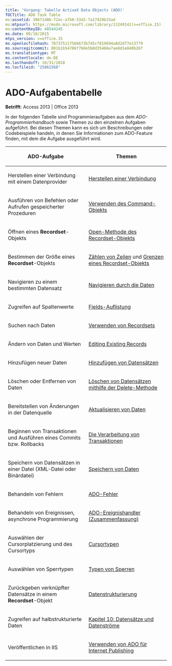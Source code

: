 ```yaml
---
title: 'Vorgang: Tabelle ActiveX Data Objects (ADO)'
TOCTitle: ADO Task Table
ms:assetid: 39671d86-72ac-a7b0-53d2-7a17429b15ad
ms:mtpsurl: https://msdn.microsoft.com/library/JJ249141(v=office.15)
ms:contentKeyID: 48544245
ms.date: 09/18/2015
mtps_version: v=office.15
ms.openlocfilehash: 787375117566673b745cf819694a8d2d77e13779
ms.sourcegitcommit: 801b1b54786f7b0e5b0d35466e7ae8d1e840b26f
ms.translationtype: MT
ms.contentlocale: de-DE
ms.lasthandoff: 10/31/2018
ms.locfileid: "25861568"
---
```

# <a name="ado-task-table"></a>ADO-Aufgabentabelle


**Betrifft**: Access 2013 | Office 2013

In der folgenden Tabelle sind Programmieraufgaben aus dem *ADO-Programmierhandbuch* sowie Themen zu den einzelnen Aufgaben aufgeführt. Bei diesen Themen kann es sich um Beschreibungen oder Codebeispiele handeln, in denen Sie Informationen zum ADO-Feature finden, mit dem die Aufgabe ausgeführt wird.

<table>
<colgroup>
<col style="width: 50%" />
<col style="width: 50%" />
</colgroup>
<thead>
<tr class="header">
<th><p>ADO-Aufgabe</p></th>
<th><p>Themen</p></th>
</tr>
</thead>
<tbody>
<tr class="odd">
<td><p>Herstellen einer Verbindung mit einem Datenprovider</p></td>
<td><p><a href="making-a-connection.md">Herstellen einer Verbindung</a></p></td>
</tr>
<tr class="even">
<td><p>Ausführen von Befehlen oder Aufrufen gespeicherter Prozeduren</p></td>
<td><p><a href="using-the-command-object-access.md">Verwenden des Command-Objekts</a></p></td>
</tr>
<tr class="odd">
<td><p>Öffnen eines <strong>Recordset</strong>-Objekts</p></td>
<td><p><a href="open-method-ado-recordset.md">Open-Methode des Recordset-Objekts</a></p></td>
</tr>
<tr class="even">
<td><p>Bestimmen der Größe eines <strong>Recordset</strong>-Objekts</p></td>
<td><p><a href="counting-rows.md">Zählen von Zeilen</a> und <a href="the-limits-of-a-recordset.md">Grenzen eines Recordset-Objekts</a></p></td>
</tr>
<tr class="odd">
<td><p>Navigieren zu einem bestimmten Datensatz</p></td>
<td><p><a href="navigating-through-the-data.md">Navigieren durch die Daten</a></p></td>
</tr>
<tr class="even">
<td><p>Zugreifen auf Spaltenwerte</p></td>
<td><p><a href="the-fields-collection.md">Fields-Auflistung</a></p></td>
</tr>
<tr class="odd">
<td><p>Suchen nach Daten</p></td>
<td><p><a href="working-with-recordsets.md">Verwenden von Recordsets</a></p></td>
</tr>
<tr class="even">
<td><p>Ändern von Daten und Werten</p></td>
<td><p><a href="editing-existing-records.md">Editing Existing Records</a></p></td>
</tr>
<tr class="odd">
<td><p>Hinzufügen neuer Daten</p></td>
<td><p><a href="adding-records.md">Hinzufügen von Datensätzen</a></p></td>
</tr>
<tr class="even">
<td><p>Löschen oder Entfernen von Daten</p></td>
<td><p><a href="deleting-records-using-the-delete-method.md">Löschen von Datensätzen mithilfe der Delete-Methode</a></p></td>
</tr>
<tr class="odd">
<td><p>Bereitstellen von Änderungen in der Datenquelle</p></td>
<td><p><a href="updating-data.md">Aktualisieren von Daten</a></p></td>
</tr>
<tr class="even">
<td><p>Beginnen von Transaktionen und Ausführen eines Commits bzw. Rollbacks</p></td>
<td><p><a href="transaction-processing.md">Die Verarbeitung von Transaktionen</a></p></td>
</tr>
<tr class="odd">
<td><p>Speichern von Datensätzen in einer Datei (XML-Datei oder Binärdatei)</p></td>
<td><p><a href="persisting-data.md">Speichern von Daten</a></p></td>
</tr>
<tr class="even">
<td><p>Behandeln von Fehlern</p></td>
<td><p><a href="ado-errors.md">ADO-Fehler</a></p></td>
</tr>
<tr class="odd">
<td><p>Behandeln von Ereignissen, asynchrone Programmierung</p></td>
<td><p><a href="ado-event-handler-summary.md">ADO-Ereignishandler (Zusammenfassung)</a></p></td>
</tr>
<tr class="even">
<td><p>Auswählen der Cursorplatzierung und des Cursortyps</p></td>
<td><p><a href="types-of-cursors.md">Cursortypen</a></p></td>
</tr>
<tr class="odd">
<td><p>Auswählen von Sperrtypen</p></td>
<td><p><a href="types-of-locks.md">Typen von Sperren</a></p></td>
</tr>
<tr class="even">
<td><p>Zurückgeben verknüpfter Datensätze in einem <strong>Recordset</strong>-Objekt</p></td>
<td><p><a href="data-shaping.md">Datenstrukturierung</a></p></td>
</tr>
<tr class="odd">
<td><p>Zugreifen auf halbstrukturierte Daten</p></td>
<td><p><a href="chapter-10-records-and-streams.md">Kapitel 10: Datensätze und Datenströme</a></p></td>
</tr>
<tr class="even">
<td><p>Veröffentlichen in IIS</p></td>
<td><p><a href="using-ado-for-internet-publishing.md">Verwenden von ADO für Internet Publishing</a></p></td>
</tr>
</tbody>
</table>

